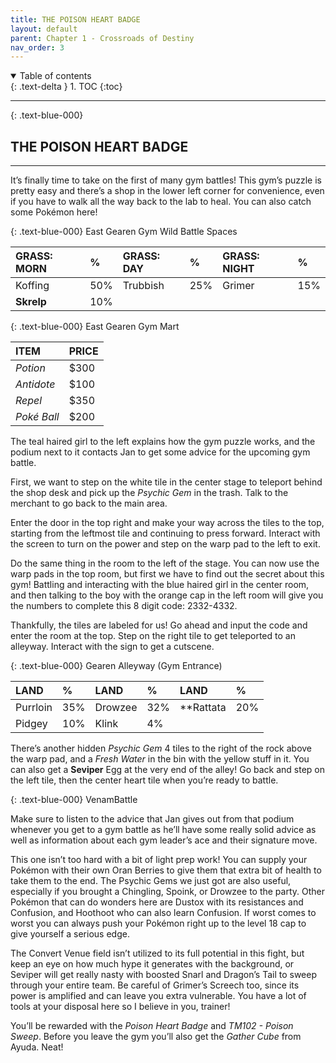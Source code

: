 ```yaml
---
title: THE POISON HEART BADGE
layout: default
parent: Chapter 1 - Crossroads of Destiny
nav_order: 3
---
```


<details open markdown="block">
  <summary>
    Table of contents
  </summary>
  {: .text-delta }
1. TOC
{:toc}
</details>

---

{: .text-blue-000}
## THE POISON HEART BADGE
---

It’s finally time to take on the first of many gym battles! This gym’s puzzle is pretty easy and there’s a shop in the lower left corner for convenience, even if you have to walk all the way back to the lab to heal. You can also catch some Pokémon here!

{: .text-blue-000}
East Gearen Gym Wild Battle Spaces

| GRASS: MORN    | %   | GRASS: DAY    | %   | GRASS: NIGHT    | %   |
|:---------------|:----|:--------------|:----|:----------------|:----|
| Koffing    | 50% | Trubbish   | 25% | Grimer     | 15% |
| **Skrelp**    | 10% | | | | |

{: .text-blue-000}
East Gearen Gym Mart

| ITEM           | PRICE  |
|:---------------|:-------|
| *Potion*       | $300   |
| *Antidote*     | $100   |
| *Repel*        | $350   |
| *Poké Ball*    | $200   |

The teal haired girl to the left explains how the gym puzzle works, and the podium next to it contacts Jan to get some advice for the upcoming gym battle. 

First, we want to step on the white tile in the center stage to teleport behind the shop desk and pick up the *Psychic Gem* in the trash. Talk to the merchant to go back to the main area.

Enter the door in the top right and make your way across the tiles to the top, starting from the leftmost tile and continuing to press forward. Interact with the screen to turn on the power and step on the warp pad to the left to exit. 

Do the same thing in the room to the left of the stage. You can now use the warp pads in the top room, but first we have to find out the secret about this gym! Battling and interacting with the blue haired girl in the center room, and then talking to the boy with the orange cap in the left room will give you the numbers to complete this 8 digit code: 2332-4332.

Thankfully, the tiles are labeled for us! Go ahead and input the code and enter the room at the top. Step on the right tile to get teleported to an alleyway. Interact with the sign to get a cutscene.

{: .text-blue-000}
Gearen Alleyway (Gym Entrance)


| LAND          | %   | LAND          | %   | LAND          | %   |
|:--------------|:----|:--------------|:----|:--------------|:----|
| Purrloin      | 35% | Drowzee       | 32% | **Rattata     | 20% |
| Pidgey        | 10% | Klink         | 4% |    |  |

There’s another hidden *Psychic Gem* 4 tiles to the right of the rock above the warp pad, and a *Fresh Water* in the bin with the yellow stuff in it. You can also get a **Seviper** Egg at the very end of the alley! Go back and step on the left tile, then the center heart tile when you’re ready to battle.

{: .text-blue-000}
VenamBattle

Make sure to listen to the advice that Jan gives out from that podium whenever you get to a gym battle as he’ll have some really solid advice as well as information about each gym leader’s ace and their signature move. 

This one isn’t too hard with a bit of light prep work! You can supply your Pokémon with their own Oran Berries to give them that extra bit of health to take them to the end. The Psychic Gems we just got are also useful, especially if you brought a Chingling, Spoink, or Drowzee to the party. Other Pokémon that can do wonders here are Dustox with its resistances and Confusion, and Hoothoot who can also learn Confusion. If worst comes to worst you can always push your Pokémon right up to the level 18 cap to give yourself a serious edge. 

The Convert Venue field isn’t utilized to its full potential in this fight, but keep an eye on how much hype it generates with the background, or Seviper will get really nasty with boosted Snarl and Dragon’s Tail to sweep through your entire team. Be careful of Grimer’s Screech too, since its power is amplified and can leave you extra vulnerable. You have a lot of tools at your disposal here so I believe in you, trainer!

You’ll be rewarded with the *Poison Heart Badge* and *TM102 - Poison Sweep*. Before you leave the gym you’ll also get the *Gather Cube* from Ayuda. Neat!
